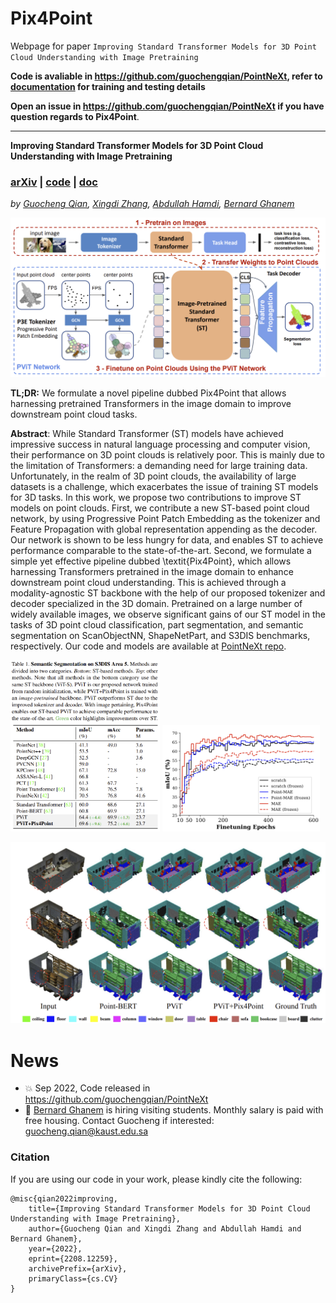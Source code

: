 # Pix4Point
Webpage for paper `Improving Standard Transformer Models for 3D Point Cloud Understanding with Image Pretraining`

**Code is avaliable in https://github.com/guochengqian/PointNeXt, refer to [documentation](https://guochengqian.github.io/PointNeXt/projects/pix4point/) for training and testing details**

**Open an issue in https://github.com/guochengqian/PointNeXt if you have question regards to Pix4Point**. 

---
**Improving Standard Transformer Models for 3D Point Cloud Understanding with Image Pretraining**

### [arXiv](https://arxiv.org/abs/2208.12259) | [code](https://github.com/guochengqian/PointNeXt) | [doc](https://guochengqian.github.io/PointNeXt/projects/pix4point/)
*by [Guocheng Qian](https://www.gcqian.com/), [Xingdi Zhang](https://cindy-xdzhang.github.io/), [Abdullah Hamdi](https://github.com/ajhamdi), [Bernard Ghanem](https://www.bernardghanem.com/)*


![TEASER](misc/teaser.png)

**TL;DR:** We formulate a novel pipeline dubbed Pix4Point that allows harnessing pretrained Transformers in the image domain to improve downstream point cloud tasks. 


**Abstract**: 
While Standard Transformer (ST) models have achieved impressive success in natural language processing and computer vision, their performance on 3D point clouds is relatively poor. This is mainly due to the limitation of Transformers: a demanding need for large training data. Unfortunately, in the realm of 3D point clouds, the availability of large datasets is a challenge, which exacerbates the issue of training ST models for 3D tasks. In this work, we propose two contributions to improve ST models on point clouds. First, we contribute a new ST-based point cloud network, by using Progressive Point Patch Embedding as the tokenizer and Feature Propagation with global representation appending as the decoder. Our network is shown to be less hungry for data, and enables ST to achieve performance comparable to the state-of-the-art. Second, we formulate a simple yet effective pipeline dubbed \textit{Pix4Point}, which allows harnessing Transformers pretrained in the image domain to enhance downstream point cloud understanding. This is achieved through a modality-agnostic ST backbone with the help of our proposed tokenizer and decoder specialized in the 3D domain. Pretrained on a large number of widely available images, we observe significant gains of our ST model in the tasks of 3D point cloud classification, part segmentation, and semantic segmentation on ScanObjectNN, ShapeNetPart, and S3DIS benchmarks, respectively. Our code and models are available at [PointNeXt repo](https://github.com/guochengqian/pointnext). 

<p float="left">
  <img src=misc/s3dis_result.png width="47.5%" />
  <img src=misc/training_curves.png width="50%" />
</p>

![vis](misc/s3dis_vis.png)

# News
- :boom: Sep 2022, Code released in https://github.com/guochengqian/PointNeXt
-  :pushpin:  [Bernard Ghanem](https://www.bernardghanem.com/) is hiring visiting students. Monthly salary is paid with free housing. Contact Guocheng if interested: guocheng.qian@kaust.edu.sa


### Citation
If you are using our code in your work, please kindly cite the following:  
```
@misc{qian2022improving,
    title={Improving Standard Transformer Models for 3D Point Cloud Understanding with Image Pretraining},
    author={Guocheng Qian and Xingdi Zhang and Abdullah Hamdi and Bernard Ghanem},
    year={2022},
    eprint={2208.12259},
    archivePrefix={arXiv},
    primaryClass={cs.CV}
}
``` 

